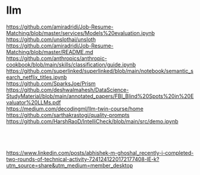 # llm

https://github.com/amiradridi/Job-Resume-Matching/blob/master/services/Models%20evaluation.ipynb
<br>https://github.com/unslothai/unsloth
<br>https://github.com/amiradridi/Job-Resume-Matching/blob/master/README.md
<br>https://github.com/anthropics/anthropic-cookbook/blob/main/skills/classification/guide.ipynb
<br>https://github.com/superlinked/superlinked/blob/main/notebook/semantic_search_netflix_titles.ipynb
<br>https://github.com/SparksJoe/Prism
<br>https://github.com/deshwalmahesh/DataScience-StudyMaterial/blob/main/annotated_papers/FBI_Blind%20Spots%20in%20Evaluator%20LLMs.pdf
<br>https://medium.com/decodingml/llm-twin-course/home
<br>https://github.com/sarthakrastogi/quality-prompts
<br>https://github.com/HarshRaoD/IntelliCheck/blob/main/src/demo.ipynb
<br>
<br>
<br>
<br>
<br>https://www.linkedin.com/posts/abhishek-m-ghoshal_recently-i-completed-two-rounds-of-technical-activity-7241241220172177408-lE-k?utm_source=share&utm_medium=member_desktop
<br>
